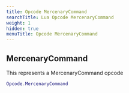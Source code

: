 ```yaml
---
title: Opcode MercenaryCommand
searchTitle: Lua Opcode MercenaryCommand
weight: 1
hidden: true
menuTitle: Opcode MercenaryCommand
---
```

## MercenaryCommand

This represents a MercenaryCommand opcode
```lua
Opcode.MercenaryCommand
```